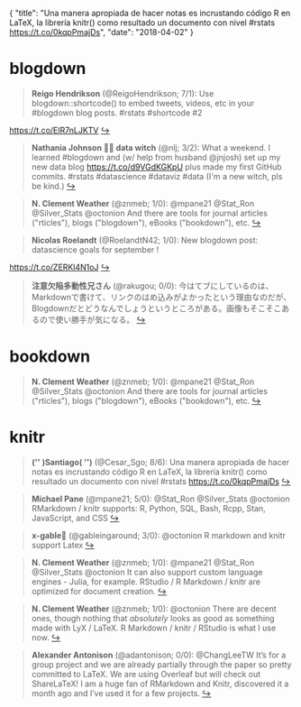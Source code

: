 {
  "title": "Una manera apropiada de hacer notas es incrustando código R en LaTeX, la librería knitr() como resultado un documento con nivel #rstats https://t.co/0kqpPmajDs",
  "date": "2018-04-02"
}

# blogdown

> **Reigo Hendrikson** (@ReigoHendrikson; 7/1): Use blogdown::shortcode() to embed tweets, videos, etc in your #blogdown blog posts. #rstats #shortcode #2 
>
https://t.co/EIR7nLJKTV  [&#8618;](https://twitter.com/xieyihui/status/980435620702146560)

<!-- -->


> **Nathania Johnson 🧙‍♀️ data witch** (@nlj; 3/2): What a weekend. I learned #blogdown and (w/ help from husband @jnjosh) set up my new data blog https://t.co/d9VGdKGKpU plus made my first GitHub commits. #rstats #datascience #dataviz #data (I'm a new witch, pls be kind.)  [&#8618;](https://twitter.com/xieyihui/status/980590540411621379)

<!-- -->


> **N. Clement Weather** (@znmeb; 1/0): @mpane21 @Stat_Ron @Silver_Stats @octonion And there are tools for journal articles ("rticles"), blogs ("blogdown"), eBooks ("bookdown"), etc.  [&#8618;](https://twitter.com/xieyihui/status/980561514363944960)

<!-- -->


> **Nicolas Roelandt** (@RoelandtN42; 1/0): New blogdown post: datascience goals for september ! 
>
https://t.co/ZERKl4N1oJ  [&#8618;](https://twitter.com/xieyihui/status/980331161812652032)

<!-- -->


> **注意欠陥多動性兄さん** (@rakugou; 0/0): 今はてブにしているのは、Markdownで書けて、リンクのはめ込みがよかったという理由なのだが、Blogdownだとどうなんでしょうというところがある。画像もそこそこあるので使い勝手が気になる。  [&#8618;](https://twitter.com/xieyihui/status/980266691396431873)

<!-- -->


# bookdown

> **N. Clement Weather** (@znmeb; 1/0): @mpane21 @Stat_Ron @Silver_Stats @octonion And there are tools for journal articles ("rticles"), blogs ("blogdown"), eBooks ("bookdown"), etc.  [&#8618;](https://twitter.com/xieyihui/status/980561514363944960)

<!-- -->


# knitr

> **('' )Santiago( '')** (@Cesar_Sgo; 8/6): Una manera apropiada de hacer notas es incrustando código R en LaTeX, la librería knitr() como resultado un documento con nivel #rstats https://t.co/0kqpPmajDs  [&#8618;](https://twitter.com/xieyihui/status/980579051659190272)

<!-- -->


> **Michael Pane** (@mpane21; 5/0): @Stat_Ron @Silver_Stats @octonion RMarkdown / knitr supports: 
R, Python, SQL, Bash, Rcpp, Stan, JavaScript, and CSS  [&#8618;](https://twitter.com/xieyihui/status/980486775998164992)

<!-- -->


> **x-gable🍋** (@gableingaround; 3/0): @octonion R markdown and knitr support Latex  [&#8618;](https://twitter.com/xieyihui/status/980487141246451712)

<!-- -->


> **N. Clement Weather** (@znmeb; 1/0): @mpane21 @Stat_Ron @Silver_Stats @octonion It can also support custom language engines - Julia, for example. RStudio / R Markdown / knitr are optimized for document creation.  [&#8618;](https://twitter.com/xieyihui/status/980561250969989120)

<!-- -->


> **N. Clement Weather** (@znmeb; 1/0): @octonion There are decent ones, though nothing that *absolutely* looks as good as something made with LyX / LaTeX. R Markdown / knitr / RStudio is what I use now.  [&#8618;](https://twitter.com/xieyihui/status/980560488579809280)

<!-- -->


> **Alexander Antonison** (@adantonison; 0/0): @ChangLeeTW It’s for a group project and we are already partially through the paper so pretty committed to LaTeX. We are using Overleaf but will check out ShareLaTeX! I am a huge fan of RMarkdown and Knitr, discovered it a month ago and I’ve used it for a few projects.  [&#8618;](https://twitter.com/xieyihui/status/980305380424273921)

<!-- -->



